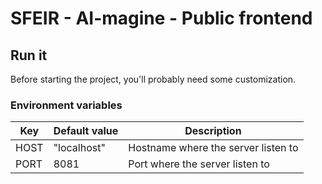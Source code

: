 # SFEIR - AI-magine - Public frontend

## Run it

Before starting the project, you'll probably need some customization.

### Environment variables

| Key  | Default value | Description                         |
| ---- | ------------- | ----------------------------------- |
| HOST | "localhost"   | Hostname where the server listen to |
| PORT | 8081          | Port where the server listen to     |
